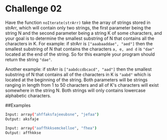 # Challenge 02

Have the function `noIterate(strArr)` take the array of strings stored in strArr,
which will contain only two strings, the first parameter being the string N and the second parameter 
being a string K of some characters, and your goal is to determine the smallest substring of N that contains
all the characters in K. For example: if strArr is `["aaabaaddae", "aed"]` then the smallest substring 
of N that contains the characters `a, e, and d` is `"dae"` located at the end of the string.
So for this example your program should return the string `"dae"`.

Another example: if strArr is `["aabdccdbcacd", "aad"]` then the smallest substring of N that contains 
all of the characters in K is `"aabd"` which is located at the beginning of the string. 
Both parameters will be strings ranging in length from 1 to 50 characters and all of K's characters will 
exist somewhere in the string N. Both strings will only contains lowercase alphabetic characters.

##Examples

```bash
Input: array("ahffaksfajeeubsne", "jefaa")
Output: aksfaje

Input: array("aaffhkksemckelloe", "fhea")
Output: affhkkse
```